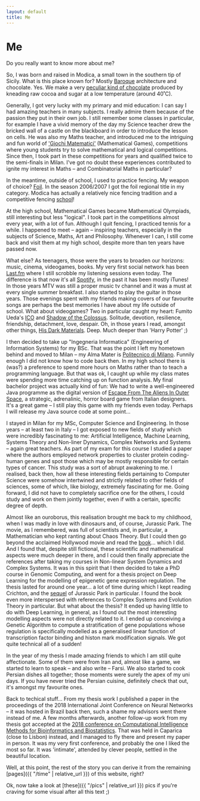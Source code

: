 ```yaml
---
layout: default
title: Me
---
```

# Me

Do you really want to know more about me?

So, I was born and raised in Modica, a small town in the southern tip of Sicily. What is this place known for? Mostly [Baroque](https://en.wikipedia.org/wiki/Baroque) architecture and chocolate. Yes. We make a very [peculiar kind of chocolate](https://en.wikipedia.org/wiki/Cioccolato_di_Modica) produced by kneading raw cocoa and sugar at a low temperature (around 40˚C).

Generally, I got very lucky with my primary and mid education: I can say I had amazing teachers in many subjects. I really admire them because of the passion they put in their own job. I still remember some classes in particular, for example I have a vivid memory of the day my Science teacher drew the bricked wall of a castle on the blackboard in order to introduce the lesson on cells. He was also my Maths teacher, and introduced me to the intriguing and fun world of ['Giochi Matematici'](https://giochimatematici.unibocconi.it/) (Mathematical Games), competitions where young students try to solve mathematical and logical competitions. Since then, I took part in these competitions for years and qualified twice to the semi-finals in Milan. I've got no doubt these experiences contributed to ignite my interest in Maths – and Combinatorial Maths in particular?

In the meantime, outside of school, I used to practice fencing. My weapon of choice? [Foil](https://en.wikipedia.org/wiki/Foil_(fencing)). In the season 2006/2007 I got the foil regional title in my category. Modica has actually a relatively nice fencing tradition and a competitive fencing [school](https://www.schermamodica.it/)!

At the high school, Mathematical Games became Mathematical Olympiads, still interesting but less "logical". I took part in the competitions almost every year, with a lot of fun. Although I quit fencing, I practiced tennis for a while. I happened to meet – again – inspiring teachers, especially in the subjects of Science, Maths, Art and Philosophy. Whenever I can, I still come back and visit them at my high school, despite more than ten years have passed now.

What else? As teenagers, those were the years to broaden our horizons: music, cinema, videogames, books. My very first social network has been [Last.fm](https://www.last.fm/user/madufo) where I still scrobble my listening sessions even today. The difference is that now it's all [Spotify](https://open.spotify.com/user/noired), in the past it has been mostly iTunes! In those years MTV was still a proper music tv channel and it was a must at every single summer breakfast. I also started to play the guitar in those years. Those evenings spent with my friends making covers of our favourite songs are perhaps the best memories I have about my life outside of school. What about videogames? Two in particular caught my heart: Fumito Ueda's [ICO](https://en.wikipedia.org/wiki/Ico) and [Shadow of the Colossus](https://en.wikipedia.org/wiki/Shadow_of_the_Colossus). Solitude, devotion, resilience, friendship, detachment, love, despair. Oh, in those years I read, amongst other things, [His Dark Materials](https://en.wikipedia.org/wiki/His_Dark_Materials). Deep. Much deeper than 'Harry Potter' ;)

I then decided to take up "Ingegneria Informatica" (Engineering of Information Systems) for my BSc. That was the point I left my hometown behind and moved to Milan – my Alma Mater is [Politecnico di Milano](https://www.polimi.it/). Funnily enough I did not know how to code back then. In my high school there is (was?) a preference to spend more hours on Maths rather than to teach a programming language. But that was ok, I caught up while my class mates were spending more time catching up on function analysis. My final bachelor project was actually kind of fun: We had to write a well-engineered Java programme as the digital version of [Escape From The Aliens In Outer Space](https://www.eftaios.com/), a strategic, adrenalinic, horror board game from Italian designers. It's a great game – I still play this game with my friends even today. Perhaps I will release my Java source code at some point… 

I stayed in Milan for my MSc, Computer Science and Engineering. In those years – at least two in Italy – I got exposed to new fields of study which were incredibly fascinating to me: Artificial Intelligence, Machine Learning, Systems Theory and Non-liner Dynamics, Complex Networks and Systems – again great teachers. As part of my exam for this course I studied a paper where the authors employed network properties to cluster protein coding-human genes and spot those which may be mostly responsible for certain types of cancer. This study was a sort of abrupt awakening to me. I realised, back then, how all these interesting fields pertaining to Computer Science were somehow intertwined and strictly related to other fields of sciences, some of which, like biology, extremely fascinating for me. Going forward, I did not have to completely sacrifice one for the others, I could study and work on them jointly together, even if with a certain, specific degree of depth.

Almost like an ouroborus, this realisation brought me back to my childhood, when I was madly in love with dinosaurs and, of course, Jurassic Park. The movie, as I remembered, was full of scientists and, in particular, a Mathematician who kept ranting about Chaos Theory. But I could then go beyond the acclaimed Hollywood movie and read the [book](https://en.wikipedia.org/wiki/Jurassic_Park_(novel))…  which I did. And I found that, despite still fictional, these scientific and mathematical aspects were much deeper in there, and I could then finally appreciate the references after taking my courses in Non-linear System Dynamics and Complex Systems. It was in this spirit that I then decided to take a PhD course in Genomic Computing, and went for a thesis project on Deep Learning for the modelling of epigenetic gene expression regulation. The thesis lasted for around one year… a lot of time during which I kept reading Crichton, and the [sequel](https://en.wikipedia.org/wiki/The_Lost_World_(Crichton_novel)) of Jurassic Park in particular. I found the book even more interspersed with references to Complex Systems and Evolution Theory in particular. But what about the thesis? It ended up having little to do with Deep Learning, in general, as I found out the most interesting modelling aspects were not directly related to it. I ended up conceiving a Genetic Algorithm to compute a stratification of gene populations whose regulation is specifically modelled as a generalised linear function of transcription factor binding and histon mark modification signals. We got quite technical all of a sudden!

In the year of my thesis I made amazing friends to which I am still quite affectionate. Some of them were from Iran and, almost like a game, we started to learn to speak – and also write – Farsi. We also started to cook Persian dishes all together; those moments were surely the apex of my uni days. If you have never tried the Persian cuisine, definitely check that out, it's amongst my favourite ones.

Back to techical stuff… From my thesis work I published a paper in the proceedings of the 2018 International Joint Conference on Neural Networks – it was hosted in Brazil back then, such a shame my advisors went there instead of me. A few months afterwards, another follow-up work from my thesis got accepted at the [2018 conference on Computational Intelligence Methods for Bioinformatics and Biostatistics](https://eventos.fct.unl.pt/cibb2018/). That was held in Caparica (close to Lisbon) instead, and I managed to fly there and present my paper in person. It was my very first conference, and probably the one I liked the most so far. It was 'intimate', attended by clever people, settled in the beautiful location.

Well, at this point, the rest of the story you can derive it from the remaining [pages]({{ "/time" | relative_url }}) of this website, right?

Ok, now take a look at [these]({{ "/pics" | relative_url }}) pics if you're craving for some visual after all this text ;)